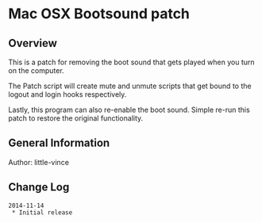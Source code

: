 Mac OSX Bootsound patch
=======================

Overview
--------
This is a patch for removing the boot sound that gets played when you turn on
the computer.

The Patch script will create mute and unmute scripts that get bound to the
logout and login hooks respectively.

Lastly, this program can also re-enable the boot sound. Simple re-run this
patch to restore the original functionality.


General Information
-------------------
Author: little-vince


Change Log
----------
    2014-11-14
     * Initial release


